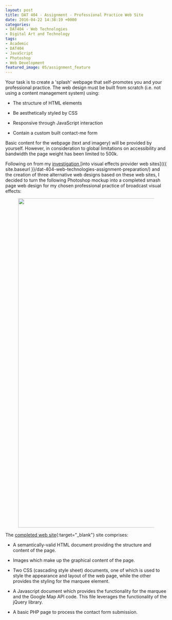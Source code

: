 ```yaml
---
layout: post
title: DAT 404 - Assignment - Professional Practice Web Site
date: 2016-04-22 14:38:19 +0000
categories:
- DAT404 - Web Technologies
- Digital Art and Technology
tags:
- Academic
- DAT404
- JavaScript
- Photoshop
- Web Development
featured_image: 05/assignment_feature
---
```

Your task is to create a 'splash' webpage that self-promotes you and your professional practice. The web design must be built from scratch (i.e. not using a content management system) using:

- The structure of HTML elements

- Be aesthetically styled by CSS

- Responsive through JavaScript interaction

- Contain a custom built contact-me form

Basic content for the webpage (text and imagery) will be provided by yourself. However, in consideration to global limitations on accessibility and bandwidth the page weight has been limited to 500k.

Following on from my [investigation ](http://www.circleseven.co.uk/2016/03/29/dat-404-web-technologies-assignment-preparation/)[into visual effects provider web sites]({{ site.baseurl }}/dat-404-web-technologies-assignment-preparation/) and the creation of three alternative web designs based on these web sites, I decided to turn the following Photoshop mockup into a completed smash page web design for my chosen professional practice of broadcast visual effects:

<figure><a href="https://res.cloudinary.com/circleseven/image/upload/q_auto,f_auto/website_mockup"><img src="https://res.cloudinary.com/circleseven/image/upload/q_auto,f_auto/website_mockup" width="755" height="1024" alt="" loading="lazy"></a></figure>

The [completed web site](http://www.circleseven.co.uk/dat404){:target="_blank"} site comprises:

- A semantically-valid HTML document providing the structure and content of the page.

- Images which make up the graphical content of the page.

- Two CSS (cascading style sheet) documents, one of which is used to style the appearance and layout of the web page, while the other provides the styling for the marquee element.

- A Javascript document which provides the functionality for the marquee and the Google Map API code. This file leverages the functionality of the jQuery library.

- A basic PHP page to process the contact form submission.

